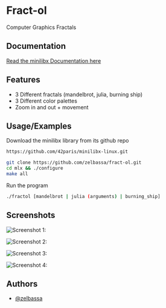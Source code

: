 
# Fract-ol

Computer Graphics Fractals


## Documentation

[Read the minilibx Documentation here](https://harm-smits.github.io/42docs/libs/minilibx)


## Features

- 3 Different fractals (mandelbrot, julia, burning ship)
- 3 Different color palettes 
- Zoom in and out + movement


## Usage/Examples

Download the minilibx library from its github repo
```bash
https://github.com/42paris/minilibx-linux.git
```
```bash
git clone https://github.com/zelbassa/fract-ol.git
cd mlx && ./configure
make all
```
Run the program
```bash
./fractol [mandelbrot | julia (arguments) | burning_ship]
```

## Screenshots

![Screenshot 1: ](https://raw.githubusercontent.com/zelbassa/fract-ol/master/screenshots/Screenshot%20from%202024-04-25%2018-47-59.png?token=GHSAT0AAAAAACRMPTFPSPD7Y6P63HCYCFXQZRLZKLA)

![Screenshot 2: ](https://github.com/zelbassa/fract-ol/blob/master/screenshots/Screenshot%20from%202024-04-26%2015-30-16.png?raw=true)

![Screenshot 3: ](https://github.com/zelbassa/fract-ol/blob/master/screenshots/Screenshot%20from%202024-04-26%2015-33-09.png?raw=true)

![Screenshot 4: ](https://github.com/zelbassa/fract-ol/blob/master/screenshots/Screenshot%20from%202024-04-26%2015-34-04.png?raw=true)


## Authors

- [@zelbassa](https://www.github.com/zelbassa)


